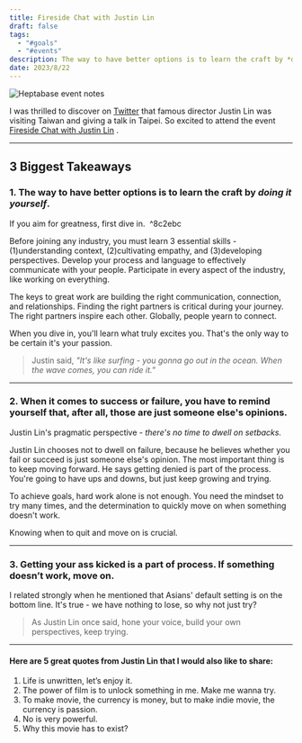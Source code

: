 ```yaml
---
title: Fireside Chat with Justin Lin
draft: false
tags:
  - "#goals"
  - "#events"
description: The way to have better options is to learn the craft by *doing it yourself*.
date: 2023/8/22
---
```

![Heptabase event notes](hb_firechat_w_justin_lin%201.png)

I was thrilled to discover on [Twitter](https://twitter.com/pirrer/status/1690650721375674368?ref=chinghannhu.com) that famous director Justin Lin was visiting Taiwan and giving a talk in Taipei. So excited to attend the event [Fireside Chat with Justin Lin](https://www.opentix.life/event/1684491940890546177?ref=chinghannhu.com) .

---
## 3 Biggest Takeaways 
### 1. The way to have better options is to learn the craft by *doing it yourself*.

If you aim for greatness, first dive in.  ^8c2ebc

Before joining any industry, you must learn 3 essential skills - (1)understanding context, (2)cultivating empathy, and (3)developing perspectives. Develop your process and language to effectively communicate with your people. Participate in every aspect of the industry, like working on everything.

The keys to great work are building the right communication, connection, and relationships. Finding the right partners is critical during your journey. The right partners inspire each other. Globally, people yearn to connect.

When you dive in, you'll learn what truly excites you. That's the only way to be certain it's your passion.

> Justin said, *"It's like surfing - you gonna go out in the ocean. When the wave comes, you can ride it."*

--- 
### 2. When it comes to success or failure, you have to remind yourself that, after all, those are just someone else's opinions.

Justin Lin's pragmatic perspective - *there's no time to dwell on setbacks.* 

Justin Lin chooses not to dwell on failure, because he believes whether you fail or succeed is just someone else's opinion. The most important thing is to keep moving forward. He says getting denied is part of the process. You're going to have ups and downs, but just keep growing and trying.

To achieve goals, hard work alone is not enough. You need the mindset to try many times, and the determination to quickly move on when something doesn't work. 

Knowing when to quit and move on is crucial.

---

### 3. Getting your ass kicked is a part of process. If something doesn’t work, move on.

I related strongly when he mentioned that Asians' default setting is on the bottom line. It's true - we have nothing to lose, so why not just try?

> As Justin Lin once said, hone your voice, build your own perspectives, keep trying.

---

#### Here are 5 great quotes from Justin Lin that I would also like to share:

1. Life is unwritten, let’s enjoy it.
2. The power of film is to unlock something in me. Make me wanna try.
3. To make movie, the currency is money, but to make indie movie, the currency is passion.
4. No is very powerful.
5. Why this movie has to exist?